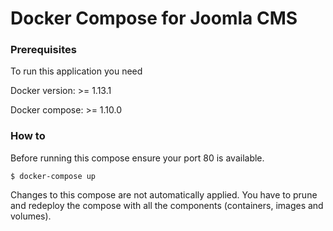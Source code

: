 # Docker Compose for Joomla CMS

### Prerequisites

To run this application you need

Docker version: >= 1.13.1

Docker compose: >= 1.10.0


### How to
Before running this compose ensure your port 80 is available.
```
$ docker-compose up
```

Changes to this compose are not automatically applied. You have to prune and redeploy the compose with all the components (containers, images and volumes). 
